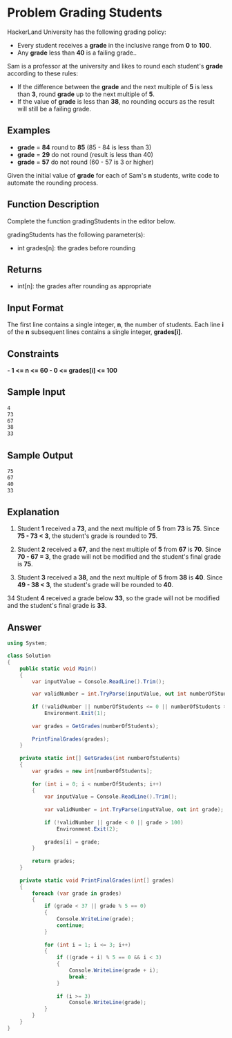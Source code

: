 # Problem Grading Students

HackerLand University has the following grading policy:

- Every student receives a <b>grade</b> in the inclusive range from <b>0</b> to <b>100</b>.
- Any <b>grade</b> less than <b>40</b> is a failing grade..

Sam is a professor at the university and likes to round each student's <b>grade</b> according to these rules:

- If the difference between the <b>grade</b> and the next multiple of <b>5</b> is less than <b>3</b>, round <b>grade</b> up to the next multiple of <b>5</b>.
- If the value of  <b>grade</b> is less than <b>38</b>, no rounding occurs as the result will still be a failing grade.

## Examples

- <b>grade</b> = <b>84</b> round to <b>85</b> (85 - 84 is less than 3)
- <b>grade</b> = <b>29</b> do not round (result is less than 40)
- <b>grade</b> = <b>57</b> do not round (60 - 57 is 3 or higher)

Given the initial value of <b>grade</b> for each of Sam's <b>n</b> students, write code to automate the rounding process.

## Function Description

Complete the function gradingStudents in the editor below.

gradingStudents has the following parameter(s):

- int grades[n]: the grades before rounding

## Returns

- int[n]: the grades after rounding as appropriate

## Input Format

The first line contains a single integer, <b>n</b>, the number of students.
Each line <b>i</b> of the <b>n</b> subsequent lines contains a single integer, <b>grades[i]</b>.

## Constraints
<b>
- 1 <= n <= 60
- 0 <= grades[i] <= 100
</b>

## Sample Input
```bash
4
73
67
38
33
```

## Sample Output
```bash
75
67
40
33
```

## Explanation
1. Student <b>1</b> received a <b>73</b>, and the next multiple of <b>5</b> from <b>73</b> is <b>75</b>. Since <b>75 - 73 < 3</b>, the student's grade is rounded to <b>75</b>.

2. Student <b>2</b> received a <b>67</b>, and the next multiple of <b>5</b> from <b>67</b> is <b>70</b>. Since <b>70 - 67 = 3</b>, the grade will not be modified and the student's final grade is <b>75</b>.

3. Student <b>3</b> received a <b>38</b>, and the next multiple of <b>5</b> from <b>38</b> is <b>40</b>. Since <b>49 - 38 < 3</b>, the student's grade will be rounded to <b>40</b>.

34 Student <b>4</b> received a grade below <b>33</b>, so the grade will not be modified and the student's final grade is <b>33</b>.

## Answer 
```cs
using System;

class Solution
{
    public static void Main()
    {
        var inputValue = Console.ReadLine().Trim();

        var validNumber = int.TryParse(inputValue, out int numberOfStudents);
        
        if (!validNumber || numberOfStudents <= 0 || numberOfStudents > 60)
            Environment.Exit(1);
        
        var grades = GetGrades(numberOfStudents);
        
        PrintFinalGrades(grades);
    }
    
    private static int[] GetGrades(int numberOfStudents)
    {
        var grades = new int[numberOfStudents];
    
        for (int i = 0; i < numberOfStudents; i++)
        {
            var inputValue = Console.ReadLine().Trim();
    
            var validNumber = int.TryParse(inputValue, out int grade);
    
            if (!validNumber || grade < 0 || grade > 100)
                Environment.Exit(2);
    
            grades[i] = grade;
        }
    
        return grades;
    }
    
    private static void PrintFinalGrades(int[] grades)
    {
        foreach (var grade in grades)
        {
            if (grade < 37 || grade % 5 == 0)
            {
                Console.WriteLine(grade);
                continue;
            }
    
            for (int i = 1; i <= 3; i++)
            {
                if ((grade + i) % 5 == 0 && i < 3)
                {
                    Console.WriteLine(grade + i);
                    break;
                }
    
                if (i >= 3)
                    Console.WriteLine(grade);
            }
        }
    }
}
```